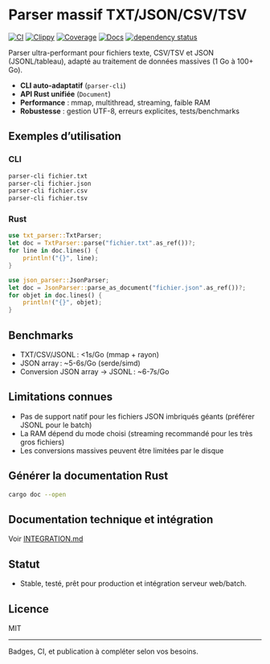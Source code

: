 # Parser massif TXT/JSON/CSV/TSV

[![CI](https://github.com/AxelJacquet-Efrei/rust-massive-parser/actions/workflows/ci.yml/badge.svg)](https://github.com/AxelJacquet-Efrei/rust-massive-parser/actions/workflows/ci.yml)
[![Clippy](https://github.com/AxelJacquet-Efrei/rust-massive-parser/actions/workflows/clippy.yml/badge.svg)](https://github.com/AxelJacquet-Efrei/rust-massive-parser/actions/workflows/clippy.yml)
[![Coverage](https://github.com/AxelJacquet-Efrei/rust-massive-parser/actions/workflows/coverage.yml/badge.svg)](https://github.com/AxelJacquet-Efrei/rust-massive-parser/actions/workflows/coverage.yml)
[![Docs](https://docs.rs/json-parser/badge.svg)](https://docs.rs/json-parser)
[![dependency status](https://deps.rs/repo/github/AxelJacquet-Efrei/rust-massive-parser/status.svg)](https://deps.rs/repo/github/AxelJacquet-Efrei/rust-massive-parser)

Parser ultra-performant pour fichiers texte, CSV/TSV et JSON (JSONL/tableau), adapté au traitement de données massives (1 Go à 100+ Go).

- **CLI auto-adaptatif** (`parser-cli`)
- **API Rust unifiée** (`Document`)
- **Performance** : mmap, multithread, streaming, faible RAM
- **Robustesse** : gestion UTF-8, erreurs explicites, tests/benchmarks

## Exemples d’utilisation

### CLI
```sh
parser-cli fichier.txt
parser-cli fichier.json
parser-cli fichier.csv
parser-cli fichier.tsv
```

### Rust
```rust
use txt_parser::TxtParser;
let doc = TxtParser::parse("fichier.txt".as_ref())?;
for line in doc.lines() {
    println!("{}", line);
}

use json_parser::JsonParser;
let doc = JsonParser::parse_as_document("fichier.json".as_ref())?;
for objet in doc.lines() {
    println!("{}", objet);
}
```

## Benchmarks
- TXT/CSV/JSONL : <1s/Go (mmap + rayon)
- JSON array : ~5-6s/Go (serde/simd)
- Conversion JSON array → JSONL : ~6-7s/Go

## Limitations connues
- Pas de support natif pour les fichiers JSON imbriqués géants (préférer JSONL pour le batch)
- La RAM dépend du mode choisi (streaming recommandé pour les très gros fichiers)
- Les conversions massives peuvent être limitées par le disque

## Générer la documentation Rust
```sh
cargo doc --open
```

## Documentation technique et intégration
Voir [INTEGRATION.md](INTEGRATION.md)

## Statut
- Stable, testé, prêt pour production et intégration serveur web/batch.

## Licence
MIT

---

Badges, CI, et publication à compléter selon vos besoins.
